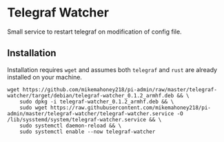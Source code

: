 # Telegraf Watcher

Small service to restart telegraf on modification of config file.

## Installation

Installation requires `wget` and assumes both `telegraf` and `rust` are already installed on your machine.

```
wget https://github.com/mikemahoney218/pi-admin/raw/master/telegraf-watcher/target/debian/telegraf-watcher_0.1.2_armhf.deb && \
    sudo dpkg -i telegraf-watcher_0.1.2_armhf.deb && \
    sudo wget https://raw.githubusercontent.com/mikemahoney218/pi-admin/master/telegraf-watcher/telegraf-watcher.service -O /lib/sysstemd/system/telegraf-watcher.service && \
    sudo systemctl daemon-reload && \
    sudo systemctl enable --now telegraf-watcher
```
